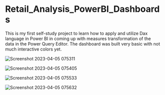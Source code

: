 # Retail_Analysis_PowerBI_Dashboards
This is my first self-study project to learn how to apply and utilize Dax language in Power BI in coming up with measures transformation of the data in the Power Query Editor.
The dashboard was built very basic with not much interactive colors yet.


![Screenshot 2023-04-05 075311](https://user-images.githubusercontent.com/52117939/230032697-f0ed2b88-a887-4087-8e20-630e7ebe9528.png)

![Screenshot 2023-04-05 075405](https://user-images.githubusercontent.com/52117939/230032758-f2d72136-5d79-4879-9335-3b4056ca38a8.png)

![Screenshot 2023-04-05 075533](https://user-images.githubusercontent.com/52117939/230032821-eb58bb0b-5146-465a-b5d2-ba0d7a085d67.png)

![Screenshot 2023-04-05 075632](https://user-images.githubusercontent.com/52117939/230032848-54d8cb74-ec3a-4d93-8714-b64a23ad869e.png)
